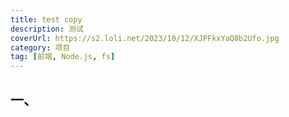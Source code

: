 ```yaml
---
title: test copy
description: 测试
coverUrl: https://s2.loli.net/2023/10/12/XJPFkxYaQ8b2Ufo.jpg
category: 项目
tag: [前端, Node.js, fs]
---
```


## 一、
